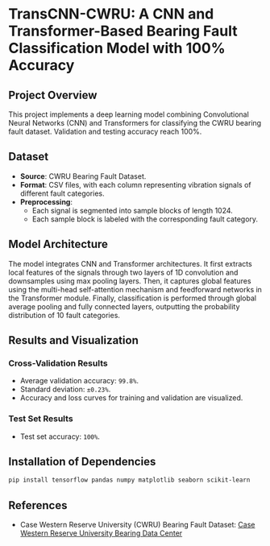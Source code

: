 # TransCNN-CWRU: A CNN and Transformer-Based Bearing Fault Classification Model with 100% Accuracy

## Project Overview
This project implements a deep learning model combining Convolutional Neural Networks (CNN) and Transformers for classifying the CWRU bearing fault dataset. Validation and testing accuracy reach 100%.

## Dataset
- **Source**: CWRU Bearing Fault Dataset.
- **Format**: CSV files, with each column representing vibration signals of different fault categories.
- **Preprocessing**:
  - Each signal is segmented into sample blocks of length 1024.
  - Each sample block is labeled with the corresponding fault category.

## Model Architecture
The model integrates CNN and Transformer architectures. It first extracts local features of the signals through two layers of 1D convolution and downsamples using max pooling layers. Then, it captures global features using the multi-head self-attention mechanism and feedforward networks in the Transformer module. Finally, classification is performed through global average pooling and fully connected layers, outputting the probability distribution of 10 fault categories.

## Results and Visualization
### Cross-Validation Results
- Average validation accuracy: `99.8%`.
- Standard deviation: `±0.23%`.
- Accuracy and loss curves for training and validation are visualized.

### Test Set Results
- Test set accuracy: `100%`.

## Installation of Dependencies
   ```bash
   pip install tensorflow pandas numpy matplotlib seaborn scikit-learn
   ```

## References
- Case Western Reserve University (CWRU) Bearing Fault Dataset: [Case Western Reserve University Bearing Data Center](https://engineering.case.edu/bearingdatacenter)
